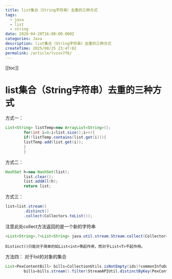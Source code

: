 ```yaml
---
title: list集合（String字符串）去重的三种方式
tags:
  - java
  - list
  - string
date: 2020-04-20T16:00:00.000Z
categories: Java
description: list集合（String字符串）去重的三种方式
createTime: 2025/08/25 23:47:02
permalink: /article/lvzxx7f6/
---
```


[[toc]]

# list集合（String字符串）去重的三种方式

方式一：

```java
List<String> listTemp=new ArrayList<String>();
        for(int i=0;i<list.size();i++){
        if(!listTemp.contains(list.get(i))){
        listTemp.add(list.get(i));
        }
        } 
``` 

方式二：

```java
HashSet h=new HashSet(list);
        list.clear();
        list.addAll(h);
        return list;
```

方式三：

```java
list=list.stream()
        .distinct()
        .collect(Collectors.toList());
```

注意此处collect方法返回的是一个新的字符串

```java
<List<String>,?>List<String> java.util.stream.Stream.collect(Collector<? super String,?,List<String>>collector)
```

```text
Distinct()只能对于简单的如List<int>等起作用，而对于List<T>不起作用。
```

方法四：
对于list的对象的集合

```java
List<PexContentBill> bills=CollectionUtils.isNotEmpty(ids)?commonInfoDao.listBillDataByIds(ids):new ArrayList<>();
        bills=bills.stream().filter(StreamAPIUtil.distinctByKey(PexContentBill::getBillId)).collect(Collectors.toList());
```

